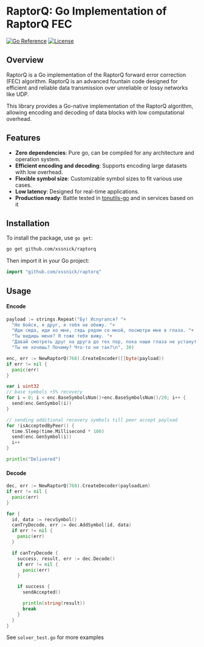 # RaptorQ: Go Implementation of RaptorQ FEC

[![Go Reference](https://pkg.go.dev/badge/github.com/xssnick/raptorq.svg)](https://pkg.go.dev/github.com/xssnick/raptorq)
[![License](https://img.shields.io/github/license/xssnick/raptorq)](https://github.com/xssnick/raptorq/blob/main/LICENSE)

## Overview

RaptorQ is a Go implementation of the RaptorQ forward error correction (FEC) algorithm. RaptorQ is an advanced fountain code designed for efficient and reliable data transmission over unreliable or lossy networks like UDP.

This library provides a Go-native implementation of the RaptorQ algorithm, allowing encoding and decoding of data blocks with low computational overhead.

## Features

- **Zero dependencies**: Pure go, can be compiled for any architecture and operation system.
- **Efficient encoding and decoding**: Supports encoding large datasets with low overhead.
- **Flexible symbol size**: Customizable symbol sizes to fit various use cases.
- **Low latency**: Designed for real-time applications.
- **Production ready**: Battle tested in [tonutils-go](https://github.com/xssnick/tonutils-go) and in services based on it

## Installation

To install the package, use `go get`:

```sh
go get github.com/xssnick/raptorq
```

Then import it in your Go project:

```go
import "github.com/xssnick/raptorq"
```

## Usage

#### Encode
```go
payload := strings.Repeat("Бу! Испугался? "+
  "Не бойся, я друг, я тебя не обижу. "+
  "Иди сюда, иди ко мне, сядь рядом со мной, посмотри мне в глаза. "+
  "Ты видишь меня? Я тоже тебя вижу. "+
  "Давай смотреть друг на друга до тех пор, пока наши глаза не устанут. "+
  "Ты не хочешь? Почему? Что-то не так?\n", 30)

enc, err := NewRaptorQ(768).CreateEncoder([]byte(payload))
if err != nil {
  panic(err)
}

var i uint32
// base symbols +5% recovery
for i = 0; i < enc.BaseSymbolsNum()+enc.BaseSymbolsNum()/20; i++ {
  send(enc.GenSymbol(i))
}

// sending additional recovery symbols till peer accept payload
for !isAcceptedByPeer() {
  time.Sleep(time.Millisecond * 100)
  send(enc.GenSymbol(i))
  i++
}

println("Delivered")
```

#### Decode
```go
dec, err := NewRaptorQ(768).CreateDecoder(payloadLen)
if err != nil {
  panic(err)
}

for {
  id, data := recvSymbol()
  canTryDecode, err := dec.AddSymbol(id, data)
  if err != nil {
    panic(err)
  }

  if canTryDecode {
    success, result, err := dec.Decode()
    if err != nil {
      panic(err)
    }

    if success {
      sendAccepted()

      println(string(result))
      break
    }
  }
}
```

See `solver_test.go` for more examples


